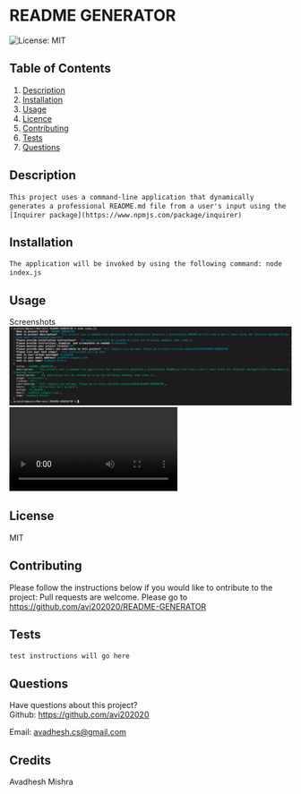 #  README GENERATOR
  ![License: MIT](https://img.shields.io/badge/License-MIT-brightgreen.svg)
  ## Table of Contents
  1. [Description](#description)   
  2. [Installation](#installation)
  3. [Usage](#usage)
  4. [Licence](#licence)
  5. [Contributing](#contributing)
  6. [Tests](#Tests)
  7. [Questions](#github)
  ## Description
    This project uses a command-line application that dynamically generates a professional README.md file from a user's input using the [Inquirer package](https://www.npmjs.com/package/inquirer)
  ## Installation
    The application will be invoked by using the following command: node index.js
  ## Usage
  Screenshots
     ![Screenshot](https://github.com/avi202020/README-GENERATOR/blob/main/screenshots/report_screenshot.png)
     ![Demo](https://github.com/avi202020/README-GENERATOR/blob/main/screenshots/demo.mp4)
  ## License
  MIT
  ## Contributing
  Please follow the instructions below if you would like to ontribute to the project:
   Pull requests are welcome. Please go to https://github.com/avi202020/README-GENERATOR
  ## Tests
    test instructions will go here
  ## Questions
  Have questions about this project?  
  Github: https://github.com/avi202020 

  Email: avadhesh.cs@gmail.com
  
  ## Credits
  Avadhesh Mishra
   
